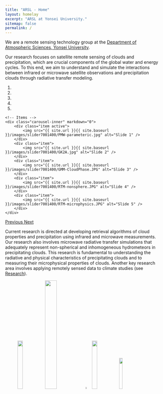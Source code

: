 ```yaml
---
title: "ARSL - Home"
layout: homelay
excerpt: "ARSL at Yonsei University."
sitemap: false
permalink: /
---
```


We are a remote sensing technology group at the [Department of Atmospheric Sciences, Yonsei University](https://yatmos.github.io/eng/).

Our research focuses on satellite remote sensing of clouds and precipitation, which are crucial components of the global water and energy cycles. To this end, we aim to understand and simulate the interactions between infrared or microwave satellite observations and precipitation clouds through radiative transfer modeling.


<div markdown="0" id="carousel" class="carousel slide" data-ride="carousel" data-interval="4000" data-pause="hover" >
    <!-- Menu -->
    <ol class="carousel-indicators">
        <li data-target="#carousel" data-slide-to="0" class="active"></li>
        <li data-target="#carousel" data-slide-to="1"></li>
        <li data-target="#carousel" data-slide-to="2"></li>
        <li data-target="#carousel" data-slide-to="3"></li>
        <li data-target="#carousel" data-slide-to="4"></li>
    </ol>

    <!-- Items -->
    <div class="carousel-inner" markdown="0">
        <div class="item active">
            <img src="{{ site.url }}{{ site.baseurl }}/images/slider7001400/PMW-parameteric.jpg" alt="Slide 1" />
        </div>
        <div class="item">
            <img src="{{ site.url }}{{ site.baseurl }}/images/slider7001400/GK2A.jpg" alt="Slide 2" />
        </div>
        <div class="item">
            <img src="{{ site.url }}{{ site.baseurl }}/images/slider7001400/GMM-CloudPhase.JPG" alt="Slide 3" />
        </div>
        <div class="item">
            <img src="{{ site.url }}{{ site.baseurl }}/images/slider7001400/RTM-nonsphere.JPG" alt="Slide 4" />
        </div>
        <div class="item">
            <img src="{{ site.url }}{{ site.baseurl }}/images/slider7001400/RTM-microphysics.JPG" alt="Slide 5" />
        </div>       
    </div>
  <a class="left carousel-control" href="#carousel" role="button" data-slide="prev">
    <span class="glyphicon glyphicon-chevron-left" aria-hidden="true"></span>
    <span class="sr-only">Previous</span>
  </a>
  <a class="right carousel-control" href="#carousel" role="button" data-slide="next">
    <span class="glyphicon glyphicon-chevron-right" aria-hidden="true"></span>
    <span class="sr-only">Next</span>
  </a>
</div>




Current research is directed at developing retrieval algorithms of cloud properties and precipitation using infrared and microwave measurements. Our research also involves microwave radiative transfer simulations that adequately represent non-spherical and inhomogeneous hydrometeors in precipitating clouds. This research is fundamental to understanding the radiative and physical characteristics of precipitating clouds and to measuring their microphysical properties of clouds. Another key research area involves applying remotely sensed data to climate studies (see [Research](research)).

<figure class="fourth">
  <img src="{{ site.url }}{{ site.baseurl }}/images/logopic/transperent.png" style="width: 20%">
  <img src="{{ site.url }}{{ site.baseurl }}/images/logopic/Logo_Arsl.png" style="width: 30%">
  <img src="{{ site.url }}{{ site.baseurl }}/images/logopic/transperent.png" style="width: 4%">
  <img src="{{ site.url }}{{ site.baseurl }}/images/logopic/Logo_Yonsei.png" style="width: 20%">
  <img src="{{ site.url }}{{ site.baseurl }}/images/logopic/transperent.png" style="width: 16%">
</figure>
